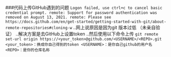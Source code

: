 
###代码上传GitHub遇到的问题
`
Logon failed, use ctrl+c to cancel basic credential prompt.
remote: Support for password authentication was removed on August 13, 2021.
remote: Please see https://docs.github.com/en/get-started/getting-started-with-git/about-remote-repositories#cloning-w
`
..网上说原因是因为git 版本过低 （未亲自验证）
..解决方案是去GitHub上设置token
..然后使用以下命令上传
`
git remote set-url origin https://<your_token>@github.com/<USERNAME>/<REPO>.git
<your_token>：换成你自己得到的token
<USERNAME>：是你自己github的用户名
<REPO>：是你的仓库名称
`